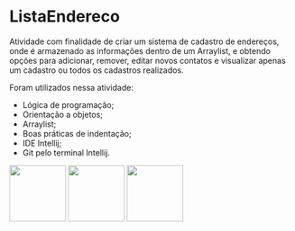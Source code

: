 # ListaEndereco

Atividade com finalidade de criar um sistema de cadastro de endereços, onde é armazenado as informações dentro de um Arraylist, e obtendo opções para adicionar, remover, editar novos contatos e visualizar apenas um cadastro ou todos os cadastros realizados. 

Foram utilizados nessa atividade:
* Lógica de programação;
* Orientação a objetos;
* Arraylist;
* Boas práticas de indentação;
* IDE Intellij;
* Git pelo terminal Intellij.

<img src="https://cdn.jsdelivr.net/gh/devicons/devicon/icons/java/java-original-wordmark.svg" width="100px" /> <img                                                     
src="https://cdn.jsdelivr.net/gh/devicons/devicon/icons/intellij/intellij-original-wordmark.svg" width="100px" /> <img src="https://cdn.jsdelivr.net/gh/devicons/devicon/icons/git/git-original.svg" width="100px" />
